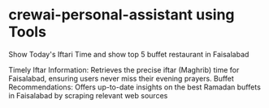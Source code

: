 # crewai-personal-assistant using Tools
Show Today's Iftari Time and show top 5 buffet restaurant in Faisalabad

Timely Iftar Information: Retrieves the precise iftar (Maghrib) time for Faisalabad, ensuring users never miss their evening prayers.
Buffet Recommendations: Offers up-to-date insights on the best Ramadan buffets in Faisalabad by scraping relevant web sources

